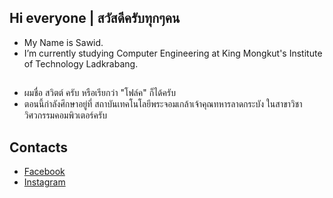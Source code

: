 ## **Hi everyone | สวัสดีครับทุกๆคน**

- My Name is Sawid.
- I’m currently studying Computer Engineering at King Mongkut's Institute of Technology Ladkrabang.
##
- ผมชื่อ สวิตต์ ครับ หรือเรียกว่า "โฟล์ค" ก็ได้ครับ
- ตอนนี้กำลังศึกษาอยู่ที่ สถาบันเทคโนโลยีพระจอมเกล้าเจ้าคุณทหารลาดกระบัง ในสาขาวิชาวิศวกรรมคอมพิวเตอร์ครับ
## **Contacts**
- [Facebook](https://facebook.com/folksawit)
- [Instagram](https://www.instagram.com/folksawit)
<!--
**sawid/sawid** is a ✨ _special_ ✨ repository because its `README.md` (this file) appears on your GitHub profile.

Here are some ideas to get you started:

- 🔭 I’m currently working on ...
- 🌱 I’m currently learning ...
- 👯 I’m looking to collaborate on ...
- 🤔 I’m looking for help with ...
- 💬 Ask me about ...
- 📫 How to reach me: ...
- 😄 Pronouns: ...
- ⚡ Fun fact: ...
-->
